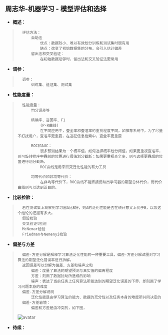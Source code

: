 ## 周志华-机器学习 - 模型评估和选择
- **概述：**
>       评估方法：
>           自助法
>               优点：数据较小、难以有效划分训练和测试集时很有用
>               缺点：改变了初始数据集的分布，会引入估计偏差
>           留出法和交叉验证：
>               在初始数据足够时，留出法和交叉验证法更常用
>
>

- **调参：**
>       调参：
>           训练集、验证集、测试集
>
>

- **性能度量：**
>       性能度量：
>           均分误差等
>
>           精确率、召回率、F1
>               (P-R曲线)
>               在不同应用中，查全率和查准率的重视程度不同，如推荐系统中，为了尽量不打扰用户，查准率更重要，在逃犯信息检索中，查全率更重要
>
>           ROC和AUC：
>               很多预测结果为一个概率值，如何选择概率划分阈值，如果更重视查准率，则可旋转排序中靠前的位置进行阈值划分截断；如果更重视查全率，则可选择更靠后的位置进行划分截断。
>               ROC曲线是用来研究泛化性能的有力工具
>
>           均等代价和非均等代价：
>               在非均等代价下，ROC曲线不能直接反映出学习器的期望总体代价，而代价曲线则可以达到该目的。
>

- **比较检验：**
>       若在测试集上观察到学习器A比B好，则A的泛化性能是否在统计意义上优于B，以及这个结论的把握有多大。
>       假设检验
>       交叉验证t检验
>       McNemar检验
>       Friedman与Nemenyi检验
>

- **偏差与方差**
>       偏差-方差分解是解释学习算法泛化性能的一种重要工具，偏差-方差分解试图对学习算法的期望泛化错误率进行拆解。
>       返回误差可以分解为偏差、方差和噪声之和
>           偏差：度量了算法的期望预测与真实值的偏离程度
>           方差：刻画了数据扰动所造成的影响
>           噪声：表达了当前任务上任何算法所能达到的期望泛化误差的下界，即刻画了学习问题本身的难度
>       偏差-方差分解说明
>           泛化性能是由学习算法的能力、数据的充分性以及任务本身的难度所共同决定的
>       偏差-方差窘境：
>           偏差和方差是由冲突的，如下图，
> ![avatar](https://github.com/nwaiting/wolf-ai/blob/master/wolf_others/ml_pic/ml_train_error_vs_var.png)
>
>
>
>
>
>
>

- **待续：**
>
>
>
>
>
>
>
>
>
>
>
>
>
>
>
>
>
>
>
>
>
>
>
>
